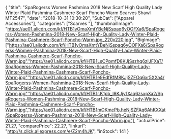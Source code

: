 {
	"title": "SpaRogerss Women Pashmina 2018 New Scarf High Quality Lady Winter Plaid Pashmina Cashmere Scarf Poncho Warm Scarves Shawl MT2547",
	"date": "2018-10-31 10:30:20",
	"SubCat": ["Apparel Accessories"],
	"categories": ["Scarves "],
	"thumbnailImage": "https://ae01.alicdn.com/kf/HTB1yOmaXmtYBeNjSspaq6yOOFXa6/SpaRogerss-Women-Pashmina-2018-New-Scarf-High-Quality-Lady-Winter-Plaid-Pashmina-Cashmere-Scarf-Poncho-Warm.jpg_220x220.jpg",
	"BigImage": ["https://ae01.alicdn.com/kf/HTB1yOmaXmtYBeNjSspaq6yOOFXa6/SpaRogerss-Women-Pashmina-2018-New-Scarf-High-Quality-Lady-Winter-Plaid-Pashmina-Cashmere-Scarf-Poncho-Warm.jpg","https://ae01.alicdn.com/kf/HTB1LsCPpmfD8KJjSszhq6zIJFXaT/SpaRogerss-Women-Pashmina-2018-New-Scarf-High-Quality-Lady-Winter-Plaid-Pashmina-Cashmere-Scarf-Poncho-Warm.jpg","https://ae01.alicdn.com/kf/HTB1e9EdfBfM8KJjSZFOq6xr5XXa4/SpaRogerss-Women-Pashmina-2018-New-Scarf-High-Quality-Lady-Winter-Plaid-Pashmina-Cashmere-Scarf-Poncho-Warm.jpg","https://ae01.alicdn.com/kf/HTB1r.K1pb_I8KJjy1Xaq6zsxpXa2/SpaRogerss-Women-Pashmina-2018-New-Scarf-High-Quality-Lady-Winter-Plaid-Pashmina-Cashmere-Scarf-Poncho-Warm.jpg","https://ae01.alicdn.com/kf/HTB1mOKmcPb.heNjSZFAq6AhKXXat/SpaRogerss-Women-Pashmina-2018-New-Scarf-High-Quality-Lady-Winter-Plaid-Pashmina-Cashmere-Scarf-Poncho-Warm.jpg"],
	"actualPrice": 21.27,
	"comparePrice": 22.27,
	"linkurl": "http://s.click.aliexpress.com/e/Z2m4hJK",
	"inStock": 141
}
